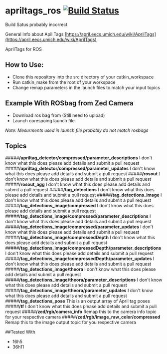 apriltags_ros  [![Build Status](https://api.travis-ci.org/RIVeR-Lab/apriltags_ros.png)](https://travis-ci.org/RIVeR-Lab/apriltags_ros)
=============
Build Satus probably incorrect

General Info about Apil Tags [https://april.eecs.umich.edu/wiki/AprilTags](https://april.eecs.umich.edu/wiki/AprilTags)

AprilTags for ROS

## How to Use:
- Clone this repository into the src directory of your catkin_workspace
- Run catkin_make from the root of your workspace
- Change remap parameters in the launch files to match your input topics

## Example With ROSbag from Zed Camera
- Download ros bag from (Still need to upload)
- Launch corespoing launch file

*Note: Mesurments used in launch file probably do not match rosbags*

## Topics
#####__/apriltag_detector/compressed/parameter_descriptions__
I don't know what this does please add details and submit a pull request
#####__/apriltag_detector/compressed/parameter_updates__
I don't know what this does please add details and submit a pull request
#####__/rosout__
I don't know what this does please add details and submit a pull request
#####__/rosout_agg__
I don't know what this does please add details and submit a pull request
#####__/tag_detections__
I don't know what this does please add details and submit a pull request
#####__/tag_detections_image__
I don't know what this does please add details and submit a pull request
#####__/tag_detections_image/compressed__
I don't know what this does please add details and submit a pull request
#####__/tag_detections_image/compressed/parameter_descriptions__
I don't know what this does please add details and submit a pull request
#####__/tag_detections_image/compressed/parameter_updates__
I don't know what this does please add details and submit a pull request
#####__/tag_detections_image/compressedDepth__
I don't know what this does please add details and submit a pull request
#####__/tag_detections_image/compressedDepth/parameter_descriptions__
I don't know what this does please add details and submit a pull request
#####__/tag_detections_image/compressedDepth/parameter_updates__
I don't know what this does please add details and submit a pull request
#####__/tag_detections_image/theora__
I don't know what this does please add details and submit a pull request
#####__/tag_detections_image/theora/parameter_descriptions__
I don't know what this does please add details and submit a pull request
#####__/tag_detections_image/theora/parameter_updates__
I don't know what this does please add details and submit a pull request
#####__/tag_detections_pose__
This is an output array of April tag poses
#####__/tf__
I don't know what this does please add details and submit a pull request
#####__/zed/rgb/camera_info__
Remap this to the camera info topic for your respective camera
#####__/zed/rgb/image_raw_color/compressed__
Remap this to the image output topic for you respective camera

##Tested With
- 16h5
- 36h11
